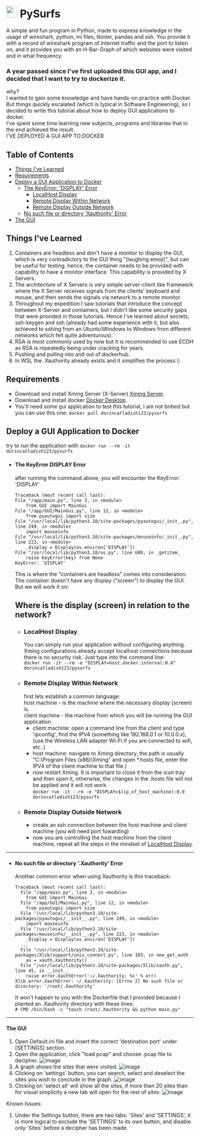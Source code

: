 
# <img src="https://i.ibb.co/ZSbWvNw/icon.png" width="30px" height="30px" /> PySurfs
A simple and fun program in Python, made to express knowledge in the usage of wireshark, python, ini files, tkinter, pandas and ssh.
You provide it with a record of wireshark program of internet traffic and the port to listen on, and it provides you with an H-Bar-Graph of which websites were visited and in what frequency.
### A year passed since I've first uploaded this GUI app, and I decided that I want to try to dockerize it.
why?<br>
I wanted to gain some knowledge and have hands-on practice with Docker.
But things quickly escalated (which is typical in Software Engineering), so I decided to write this tutorial about how to deploy GUI applications to docker.<br>
I've spent some time learning new subjects, programs and libraries that in the end achieved the result. <br>
I'VE DEPLOYED A GUI APP TO DOCKER

## Table of Contents
- [Things I've Learned](#things-ive-learned)
- [Requirements](#requirements)
- [Deploy a GUI Application to Docker](#deploy-a-gui-application-to-docker)
	- [The KeyError: 'DISPLAY' Error](#the-keyerror-display-error)
	 	- [LocalHost Display](#localhost-display)
	 	- [Remote Display Within Network](#remote-display-within-network)
	  	- [Remote Display Outside Network](#remote-display-outside-network)
  	- [No such file or directory 'Xauthority' Error](#no-such-file-or-directory-xauthority-error)
- [The GUI](#the-gui)

## Things I've Learned[](#things-ive-learned)
1. Containers are headless and don't have a monitor to display the GUI, which is very contradictory to the GUI thing "(laughing emoji)", but can be useful for testing.
hence, the container needs to be provided with capability to have a monitor interface. This capability is provided by X Servers. 
2. The architecture of X Servers is very simple server-client like framework where the X Server receives signals from the clients' keyboard and mouse, and then sends the signals via network to a remote monitor.
3. Throughout my expedition I saw tutorials that introduce the concept between X-Server and containers, but I didn't like some security gaps that were provided in those tutorials. Hence I've learned about secrets, ssh-keygen and ssh (already had some experience with it, but also achieved to sshing from an Ubuntu\Windows to Windows from different networks which felt quite adventurous).
4. RSA is most commonly used by now but it is recommended to use ECDH as RSA is repeatedly being under cracking for years.
5. Pushing and pulling into and out of dockerhub.
6. In WSL the .Xauthority already exists and it simplifies the process (:

## Requirements[](#requierments)
- Download and install Xming Server (X-Server) [Xming Server](https://sourceforge.net/projects/xming).
- Download and install docker [Docker Desktop](https://www.docker.com/products/docker-desktop).
- You'll need some gui application to test this tutorial, I am not bribed but you can use this one:
  ```docker pull dorincatladish123/pysurfs```

## Deploy a GUI Application to Docker[](#deploy-a-gui-application-to-docker)
   try to run the application with ```docker run --rm -it dorincatladish123/pysurfs```
- #### The KeyError DISPLAY Error[](#the-keyerror:-'display'-error)
  after running the command above, you will encounter the KeyError: 'DISPLAY'
    ```
    Traceback (most recent call last):
    File "/app/main.py", line 3, in <module>
        from GUI import MainGui
    File "/app/GUI/MainGui.py", line 12, in <module>
        from pyautogui import size
    File "/usr/local/lib/python3.10/site-packages/pyautogui/_init_.py", line 249, in <module>
        import mouseinfo
    File "/usr/local/lib/python3.10/site-packages/mouseinfo/_init_.py", line 223, in <module>
        _display = Display(os.environ['DISPLAY'])
    File "/usr/local/lib/python3.10/os.py", line 680, in _getitem_
        raise KeyError(key) from None
    KeyError: 'DISPLAY'
    ```
   	This is where the "containers are headless" comes into consideration. The container doesn't have any display ("screen") to display the GUI. <br> But we will work it on: <br>
    
  	Where is the display (screen) in relation to the network?
  ---
	- ### LocalHost Display[](#localhost-display)
		You can simply run your application without configuring anything. Xming configurations already accept localhost connections because there is no security risk. Just type into the command line: <br>
		```docker run -it --rm -e "DISPLAY=host.docker.internal:0.0" dorincatladish123/pysurfs```
	- ### Remote Display Within Network[](#remote-display-within-network)
		first lets establish a common language: <br>
		host machine - is the machine where the necessary display (screen) is. <br>
		client machine - the machine from which you will be running the GUI application. <br>
		- client machine: open a command line from the client and type 'ipconfig', find the IPV4 (something like 192.168.0.1 or 10.0.0.x), (use the Wireless LAN adapter Wi-Fi if you are connected to wifi, etc..)
		- host machine: navigate to Xming directory, the path is usually "C:\Program Files (x86)\Xming" and open *.hosts file, enter the IPV4 of the client machine to that file.)
		- now restart Xming. It is important to close it from the icon tray and then open it, otherwise, the changes in the .hosts file will not be applied and it will not work. <br>
		```docker run -it --rm -e "DISPLAY=$(ip_of_host_machine):0.0 dorincatladish123/pysurfs```
	- ### Remote Display Outside Network[](#remote-display-outside-network)
		- create an ssh connection between the host machine and client machine (you will need port fowarding)
		- now you are controlling the host machine from the client machine, repeat all the steps in the mindset of [LocalHost Display](#localhost-display).

---
- #### No such file or directory '.Xauthority' Error[](#no-such-file-or-directory-.xauthority-error)
	Another common error when using Xauthority is this traceback:
	```
	Traceback (most recent call last):
	  File "/app/main.py", line 3, in <module>
	    from GUI import MainGui
	  File "/app/GUI/MainGui.py", line 12, in <module>
	    from pyautogui import size
	  File "/usr/local/lib/python3.10/site-packages/pyautogui/__init__.py", line 249, in <module>
	    import mouseinfo
	  File "/usr/local/lib/python3.10/site-packages/mouseinfo/__init__.py", line 223, in <module>
	    _display = Display(os.environ['DISPLAY'])
	  ...
	  File "/usr/local/lib/python3.10/site-packages/Xlib/support/unix_connect.py", line 103, in new_get_auth
	    au = xauth.Xauthority()
	  File "/usr/local/lib/python3.10/site-packages/Xlib/xauth.py", line 45, in __init__
	    raise error.XauthError('~/.Xauthority: %s' % err)
	Xlib.error.XauthError: ~/.Xauthority: [Errno 2] No such file or directory: '/root/.Xauthority'
	```
 	 It won't happen to you with the Dockerfile that I provided because I planted an .Xauthority directory with these lines: <br>
   	```# CMD /bin/bash -c "touch /root/.Xauthority && python main.py"```

---
#### The GUI[](#the-gui)
1. Open Default.ini file and insert the correct 'destination port' under [SETTINGS] section. 
2. Open the application, click "load pcap" and choose .pcap file to decipher.
![image](https://user-images.githubusercontent.com/90141260/200125704-7fa1fd28-9274-455e-a866-58873dbf6df0.png)
3. A graph shows the sites that were visited.
![image](https://user-images.githubusercontent.com/90141260/200125726-7c031952-aa24-4d6a-9e40-730ce0680170.png)
4. Clicking on 'settings' button, you can search, select and deselect the sites you wish to conclude in the graph.
![image](https://user-images.githubusercontent.com/90141260/200125768-f4a7ee18-60a1-4de6-ada1-3c3784b460f1.png)
5. Clicking on 'select all' will show all the sites, if more than 20 sites than for visual simplicity a new tab will open for the rest of sites:
![image](https://user-images.githubusercontent.com/90141260/200126462-8d9d6829-d4e1-4276-a843-0fa647ea0423.png)

Known Issues:
1. Under the Settings button, there are two tabs: 'Sites' and 'SETTINGS', it is more logical to exclude the 'SETTINGS' to its own button, and disable only 'Sites' before a decipher has been made.
